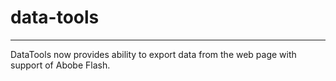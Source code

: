# data-tools
***
DataTools now provides ability to export data from the web page with support of Abobe Flash.
